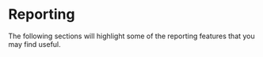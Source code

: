 # Reporting

The following sections will highlight some of the reporting features that you may find useful. 

